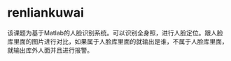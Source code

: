 # renliankuwai
该课题为基于Matlab的人脸识别系统。可以识别全身照，进行人脸定位。跟人脸库里面的图片进行对比，如果属于人脸库里面的就输出是谁，不属于人脸库里面，就输出库外人面并且进行报警。
